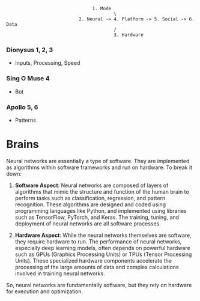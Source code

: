                                     1. Mode
                                            \
                               2. Neural -> 4. Platform -> 5. Social -> 6. Data
                                            /
                                            3. Hardware


### Dionysus 1, 2, 3 
- Inputs, Processing, Speed
  
### Sing O Muse 4
- Bot
  
### Apollo 5, 6
- Patterns

# Brains

Neural networks are essentially a type of software. They are implemented as algorithms within software frameworks and run on hardware. To break it down:

1. **Software Aspect**: Neural networks are composed of layers of algorithms that mimic the structure and function of the human brain to perform tasks such as classification, regression, and pattern recognition. These algorithms are designed and coded using programming languages like Python, and implemented using libraries such as TensorFlow, PyTorch, and Keras. The training, tuning, and deployment of neural networks are all software processes.

2. **Hardware Aspect**: While the neural networks themselves are software, they require hardware to run. The performance of neural networks, especially deep learning models, often depends on powerful hardware such as GPUs (Graphics Processing Units) or TPUs (Tensor Processing Units). These specialized hardware components accelerate the processing of the large amounts of data and complex calculations involved in training neural networks.

So, neural networks are fundamentally software, but they rely on hardware for execution and optimization.
